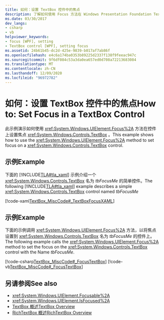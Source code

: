 ```yaml
---
title: 如何：设置 TextBox 控件中的焦点
description: 了解如何使用 Focus 方法在 Windows Presentation Foundation TextBox 控件上设置焦点。
ms.date: 03/30/2017
dev_langs:
- csharp
- vb
helpviewer_keywords:
- focus [WPF], setting
- TextBox control [WPF], setting focus
ms.assetid: 24b61b45-dc2d-425e-9839-b017af7ab86f
ms.openlocfilehash: e4c6a174ba0353b89225d2337f138f9feeac947c
ms.sourcegitcommit: 9f6df084c53a3da0ea657ed0d708a72213683084
ms.translationtype: MT
ms.contentlocale: zh-CN
ms.lasthandoff: 12/09/2020
ms.locfileid: "96972782"
---
```

# <a name="how-to-set-focus-in-a-textbox-control"></a><span data-ttu-id="8c4c4-103">如何：设置 TextBox 控件中的焦点</span><span class="sxs-lookup"><span data-stu-id="8c4c4-103">How to: Set Focus in a TextBox Control</span></span>
<span data-ttu-id="8c4c4-104">此示例演示如何使用 <xref:System.Windows.UIElement.Focus%2A> 方法在控件上设置焦点 <xref:System.Windows.Controls.TextBox> 。</span><span class="sxs-lookup"><span data-stu-id="8c4c4-104">This example shows how to use the <xref:System.Windows.UIElement.Focus%2A> method to set focus on a <xref:System.Windows.Controls.TextBox> control.</span></span>  
  
## <a name="example"></a><span data-ttu-id="8c4c4-105">示例</span><span class="sxs-lookup"><span data-stu-id="8c4c4-105">Example</span></span>  
 <span data-ttu-id="8c4c4-106">下面的 [!INCLUDE[TLA#tla_xaml](../../../includes/tlasharptla-xaml-md.md)] 示例介绍一个 <xref:System.Windows.Controls.TextBox> 名为 *tbFocusMe* 的简单控件。</span><span class="sxs-lookup"><span data-stu-id="8c4c4-106">The following [!INCLUDE[TLA#tla_xaml](../../../includes/tlasharptla-xaml-md.md)] example describes a simple <xref:System.Windows.Controls.TextBox> control named *tbFocusMe*</span></span>  
  
 [!code-xaml[TextBox_MiscCode#_TextBoxFocusXAML](~/samples/snippets/csharp/VS_Snippets_Wpf/TextBox_MiscCode/CSharp/Window1.xaml#_textboxfocusxaml)]  
  
## <a name="example"></a><span data-ttu-id="8c4c4-107">示例</span><span class="sxs-lookup"><span data-stu-id="8c4c4-107">Example</span></span>  
 <span data-ttu-id="8c4c4-108">下面的示例调用 <xref:System.Windows.UIElement.Focus%2A> 方法，以将焦点设置到 <xref:System.Windows.Controls.TextBox> 名为 *tbFocusMe* 的控件上。</span><span class="sxs-lookup"><span data-stu-id="8c4c4-108">The following example calls the <xref:System.Windows.UIElement.Focus%2A> method to set the focus on the <xref:System.Windows.Controls.TextBox> control with the Name *tbFocusMe*.</span></span>  
  
 [!code-csharp[TextBox_MiscCode#_FocusTextBox](~/samples/snippets/csharp/VS_Snippets_Wpf/TextBox_MiscCode/CSharp/Window1.xaml.cs#_focustextbox)]
 [!code-vb[TextBox_MiscCode#_FocusTextBox](~/samples/snippets/visualbasic/VS_Snippets_Wpf/TextBox_MiscCode/VisualBasic/Window1.xaml.vb#_focustextbox)]  
  
## <a name="see-also"></a><span data-ttu-id="8c4c4-109">另请参阅</span><span class="sxs-lookup"><span data-stu-id="8c4c4-109">See also</span></span>

- <xref:System.Windows.UIElement.Focusable%2A>
- <xref:System.Windows.UIElement.IsFocused%2A>
- [<span data-ttu-id="8c4c4-110">TextBox 概述</span><span class="sxs-lookup"><span data-stu-id="8c4c4-110">TextBox Overview</span></span>](textbox-overview.md)
- [<span data-ttu-id="8c4c4-111">RichTextBox 概述</span><span class="sxs-lookup"><span data-stu-id="8c4c4-111">RichTextBox Overview</span></span>](richtextbox-overview.md)

